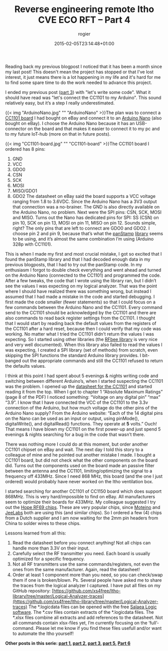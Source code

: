 ﻿---
title: Reverse engineering remote Itho CVE ECO RFT – Part 4
author: rogier
type: post
date: 2015-02-05T23:14:48+01:00
url: /2015/02/05/reverse-engineering-remote-itho-cve-eco-rft-part-4/
commentFolder: 2015-02-05-reverse-engineering-remote-itho-cve-eco-rft-part-4
categories:
- HomeAutomation
tags:
- arduino
- CC1150
- Itho
resources:
- src: ArduinoNano.jpg
  title: ArduinoNano
- src: CC1101-board.jpg
  title: CC1101-board

---
Reading back my previous blogpost I noticed that it has been a month since my last post! This doesn't mean the project has stopped or that I've lost interest, it just means there is a lot happening in my life and it's hard for me to find some spare time to do the work needed to advance this project.

I ended my previous post ([part 3](http://www.progz.nl/blog/index.php/2015/01/reverse-engineering-remote-itho-cve-eco-rft-part-3/ "Reverse engineering remote Itho CVE ECO RFT – Part 3")) with "let's write some code". What it should have read was "let's connect the CC1101 to my Arduino". This sound relatively easy, but it’s a step I really underestimated.

{{< img "ArduinoNano.jpg" ""  "ArduinoNano" >}}The plan was to connect a [CC1101 board](http://r.ebay.com/Pk9ImK) I had bought on eBay and connect it to an [Arduino Nano](http://arduino.cc/en/Main/ArduinoBoardNano) (also bought on eBay). I choose the Arduino Nano because it has an USB-connector on the board and that makes it easier to connect it to my pc and to my future IoT-hub (more on that in future posts).

{{< img "CC1101-board.jpg" ""  "CC1101-board" >}}The CC1101 board I ordered has 8 pins:


1.  GND
2.  VCC
3.  GDO0
4.  CSN
5.  SCK
6.  MOSI
7.  MISO/GDO1
8.  GDO2
The datasheet on eBay said the board supports a VCC voltage ranging from 1.8 to 3.6VDC. Since the Arduino Nano has a 3V3 output that connection was a no-brainer. The GND is also directly available on the Arduino Nano, no problem. Next were the SPI pins: CSN, SCK, MOSI and MISO. Turns out the Nano has dedicated pins for SPI: SS (CSN) on pin 10, SCK on pin 13, MOSI on pin 11, MISO on pin 12. Sounds simple, right? The only pins that are left to connect are GDO0 and GDO2. I choose pin 2 and pin 9, because that’s what the [panStamp](https://github.com/panStamp/panstamp/wiki/panStamp%20AVR.-Technical%20details) [library](https://github.com/panStamp/panstamp) seems to be using, and it’s almost the same combination I’m using (Arduino 328p with CC1101).

This is when I made my first and most crucial mistake, I got so excited that I found the panStamp library and that I had decoded enough data in my previous blogposts, that I had to try out the panStamp code. In my enthusiasm I forgot to double check everything and went ahead and turned on the Arduino Nano (connected to the CC1101) and programmed the code. After a few tweaks, the code that I wrote using the library ran, but I didn’t see the values I was expecting on my logical analyzer. That was the point where I should have realized there was something wrong, but instead I assumed that I had made a mistake in the code and started debugging. I first made the code smaller (fewer statements) so that I could focus on a few commands between the Arduino Nano and the CC1101. Every command send to the CC1101 should be acknowledged by the CC1101 and there are also commands to read back register settings from the CC1101. I thought that I would start by reading back the default values from the registers of the CC1101 after a hard reset, because then I could verify that my code was working. No matter what I tried the CC1101 didn’t return the values I was expecting. So I started using other libraries (the [RFbee library](https://code.google.com/p/rfbee/source/browse/branches/#branches%2Fv2.0%2FRFBee) is very nice and very well documented). When this library also failed to read the values I was expecting, I created a SPI library (set of methods) from scratch, even skipping the SPI functions the standard Arduino library provides. I bit-banged out the appropriate commands and still the CC1101 refused to return the defaults values.

I think at this point I had spent about 5 evenings & nights writing code and switching between different Arduino’s, when I started suspecting the CC1101 was the problem. I opened up the [datasheet for the CC1101](http://www.ti.com/lit/ds/symlink/cc1101.pdf) and started reading it from the top. When I got to chapter 1 “Absolute Maximum Ratings” (page 8 of the PDF) I noticed something: “Voltage on any digital pin” “max” “3.9”. I know that I have connected the VCC of the CC1101 to the 3.3v connection of the Arduino, but how much voltage do the other pins of the Arduino Nano supply? From the Arduino website: “Each of the 14 digital pins on the Nano can be used as an input or output, using pinMode(), digitalWrite(), and digitalRead() functions. They operate at **5** volts.” Ouch! That means I have blown my CC1101 on the first power-up and just spend 5 evenings & nights searching for a bug in the code that wasn’t there.

There was nothing more I could do at this moment, but order another CC1101 chipset on eBay and wait. The next day I told this story to a colleague of mine and he pointed out another mistake I made. I bought a CC1101 board, but did not check what the other components on the board did. Turns out the components used on the board made an passive filter between the antenna and the CC1101, limiting/optimizing the signal to a frequency off 433MHz. Since I need 868 MHz, this board (and the one I just ordered) would probably have never worked on the Itho ventilation box.

I started searching for another CC1101 of CC1150 board which does support 868MHz. This is very hard/impossible to find on eBay. All manufacturers seem to optimize their boards for 433MHz. My colleague suggested I try out the [Hope RF69 chips](http://www.hoperf.com/upload/rfchip/RF69-V1.2.pdf). These are very popular chips, since [Moteino](http://lowpowerlab.com/moteino/) and [JeeLabs](http://jeelabs.org/) both are using this (and similar chips). So I ordered a few (4) chips from a Dutch supplier and I am now waiting for the 2mm pin headers from China to solder wires to these chips.

Lessons learned from all this:


1.  Read the datasheet before you connect anything! Not all chips can handle more than 3.3V on their input.
2.  Carefully select the RF transmitter you need. Each board is usually optimized for a specific frequency.
3.  Not all RF transmitters use the same commands/registers, not even the ones from the same manufacturer. Again, read the datasheet!
4.  Order at least 1 component more than you need, so you can check/swap them if one is broken/blown.
Ps. Several people have asked me to share the traces from the logical analyzer I captured. I have put all files on my GitHub repository: [https://github.com/xs4free/Itho-library/tree/master/Logical-Analyzer-traces](https://github.com/xs4free/Itho-library/tree/master/Logical-Analyzer-traces)
The *.logicdata files can be opened with the free [Salaea Logic software](https://www.saleae.com/downloads). The *.csv files contain extracts of the *.logicdata files. The *.xlsx files combine all extracts and add references to the datasheet. Not all commands contain xlsx-files yet, I’m currently focusing on the ‘full’-command. Please let me know if you find these files usefull and/or want to automate the Itho yourself!

**Other posts in this serie: [part 1](http://www.progz.nl/blog/index.php/2014/12/reverse-engineering-remote-itho-cve-eco-rft-part-1/ "Reverse engineering remote Itho CVE ECO RFT – Part 1"), [part 2](http://www.progz.nl/blog/index.php/2014/12/reverse-engineering-remote-itho-cve-eco-rft-part-2/ "Reverse engineering remote Itho CVE ECO RFT – Part 2"), [part 3](http://www.progz.nl/blog/index.php/2015/01/reverse-engineering-remote-itho-cve-eco-rft-part-3/ "Reverse engineering remote Itho CVE ECO RFT – Part 3"), [part 5](http://www.progz.nl/blog/index.php/2015/02/reverse-engineering-remote-itho-cve-eco-rft-part-5/ "Reverse engineering remote Itho CVE ECO RFT – Part 5"), [Part 6](http://www.progz.nl/blog/index.php/2015/05/reverse-engineering-remote-itho-cve-eco-rft-part-6/)**
